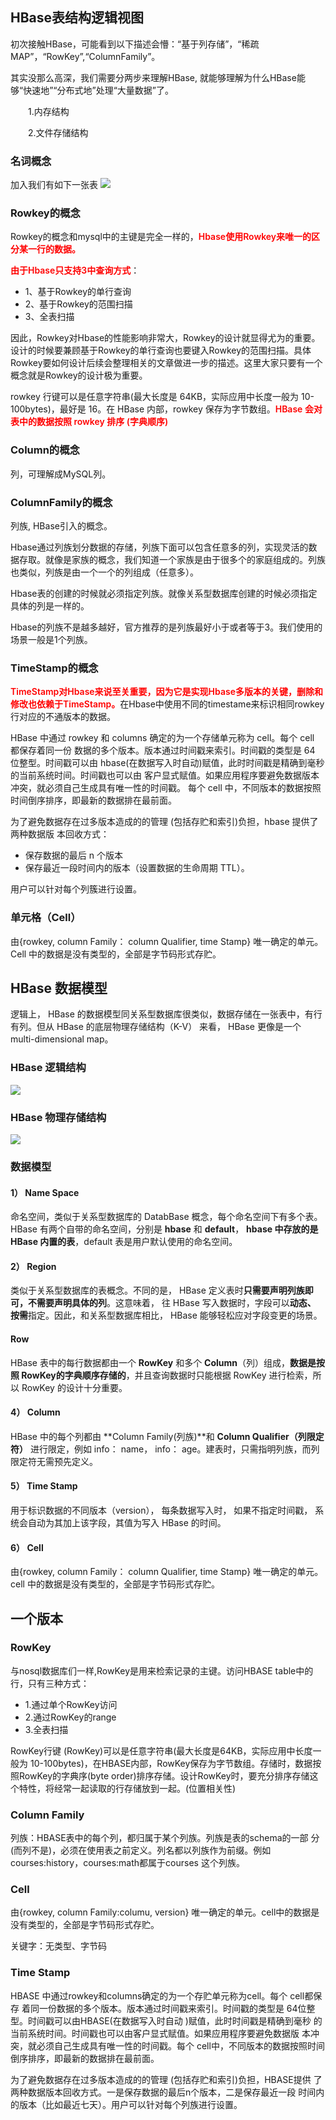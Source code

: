 ##  HBase表结构逻辑视图
初次接触HBase，可能看到以下描述会懵：“基于列存储”，“稀疏MAP”，“RowKey”,“ColumnFamily”。

其实没那么高深，我们需要分两步来理解HBase, 就能够理解为什么HBase能够“快速地”“分布式地”处理“大量数据”了。

　　1.内存结构

　　2.文件存储结构

### 名词概念
加入我们有如下一张表
![](assets/markdown-img-paste-20200330000726811.png)

### Rowkey的概念
Rowkey的概念和mysql中的主键是完全一样的，<span style="color: #ff0000;font-weight:600">Hbase使用Rowkey来唯一的区分某一行的数据。</span>

<span style="color: #ff0000;font-weight:600">由于Hbase只支持3中查询方式</span>：

* 1、基于Rowkey的单行查询    
* 2、基于Rowkey的范围扫描    
* 3、全表扫描

因此，Rowkey对Hbase的性能影响非常大，Rowkey的设计就显得尤为的重要。设计的时候要兼顾基于Rowkey的单行查询也要键入Rowkey的范围扫描。具体Rowkey要如何设计后续会整理相关的文章做进一步的描述。这里大家只要有一个概念就是Rowkey的设计极为重要。

rowkey 行键可以是任意字符串(最大长度是 64KB，实际应用中长度一般为 10-100bytes)，最好是 16。在 HBase 内部，rowkey 保存为字节数组。<span style="color: #ff0000;font-weight:600">HBase 会对表中的数据按照 rowkey 排序 (字典顺序)</span>

### Column的概念
列，可理解成MySQL列。

### ColumnFamily的概念
列族, HBase引入的概念。

Hbase通过列族划分数据的存储，列族下面可以包含任意多的列，实现灵活的数据存取。就像是家族的概念，我们知道一个家族是由于很多个的家庭组成的。列族也类似，列族是由一个一个的列组成（任意多）。

Hbase表的创建的时候就必须指定列族。就像关系型数据库创建的时候必须指定具体的列是一样的。

Hbase的列族不是越多越好，官方推荐的是列族最好小于或者等于3。我们使用的场景一般是1个列族。

### TimeStamp的概念
<span style="color: #ff0000;font-weight:600">TimeStamp对Hbase来说至关重要，因为它是实现Hbase多版本的关键，删除和修改也依赖于TimeStamp。</span>在Hbase中使用不同的timestame来标识相同rowkey行对应的不通版本的数据。

HBase 中通过 rowkey 和 columns 确定的为一个存储单元称为 cell。每个 cell 都保存着同一份 数据的多个版本。版本通过时间戳来索引。时间戳的类型是 64 位整型。时间戳可以由 hbase(在数据写入时自动)赋值，此时时间戳是精确到毫秒的当前系统时间。时间戳也可以由 客户显式赋值。如果应用程序要避免数据版本冲突，就必须自己生成具有唯一性的时间戳。 每个 cell 中，不同版本的数据按照时间倒序排序，即最新的数据排在最前面。

为了避免数据存在过多版本造成的的管理 (包括存贮和索引)负担，hbase 提供了两种数据版 本回收方式：
　　
* 保存数据的最后 n 个版本    
* 保存最近一段时间内的版本（设置数据的生命周期 TTL）。

用户可以针对每个列簇进行设置。

### 单元格（Cell）
由{rowkey, column Family： column Qualifier, time Stamp} 唯一确定的单元。 Cell 中的数据是没有类型的，全部是字节码形式存贮。



## HBase 数据模型
逻辑上， HBase 的数据模型同关系型数据库很类似，数据存储在一张表中，有行有列。但从 HBase 的底层物理存储结构（K-V） 来看， HBase 更像是一个 multi-dimensional map。

### HBase 逻辑结构

![](assets/markdown-img-paste-20200330002056550.png)

### HBase 物理存储结构
![](assets/markdown-img-paste-20200330002149261.png)

### 数据模型
#### 1） Name Space
命名空间，类似于关系型数据库的 DatabBase 概念，每个命名空间下有多个表。 HBase 有两个自带的命名空间，分别是 **hbase** 和 **default**， **hbase 中存放的是 HBase 内置的表**，default 表是用户默认使用的命名空间。

#### 2） Region
类似于关系型数据库的表概念。不同的是， HBase 定义表时**只需要声明列族即可，不需要声明具体的列**。这意味着， 往 HBase 写入数据时，字段可以**动态、 按需**指定。因此，和关系型数据库相比， HBase 能够轻松应对字段变更的场景。

#### Row
HBase 表中的每行数据都由一个 **RowKey** 和多个 **Column**（列）组成，**数据是按照 RowKey的字典顺序存储的**，并且查询数据时只能根据 RowKey 进行检索，所以 RowKey 的设计十分重要。

#### 4） Column
HBase 中的每个列都由 **Column Family(列族)**和 **Column Qualifier（列限定符）** 进行限定，例如 info： name， info： age。建表时，只需指明列族，而列限定符无需预先定义。

#### 5） Time Stamp
用于标识数据的不同版本（version）， 每条数据写入时， 如果不指定时间戳， 系统会自动为其加上该字段，其值为写入 HBase 的时间。

#### 6） Cell
由{rowkey, column Family： column Qualifier, time Stamp} 唯一确定的单元。 cell 中的数据是没有类型的，全部是字节码形式存贮。


## 一个版本
### RowKey
与nosql数据库们一样,RowKey是用来检索记录的主键。访问HBASE table中的行，只有三种方式：

* 1.通过单个RowKey访问    
* 2.通过RowKey的range    
* 3.全表扫描

RowKey行键 (RowKey)可以是任意字符串(最大长度是64KB，实际应用中长度一般为 10-100bytes)，在HBASE内部，RowKey保存为字节数组。存储时，数据按照RowKey的字典序(byte order)排序存储。设计RowKey时，要充分排序存储这个特性，将经常一起读取的行存储放到一起。(位置相关性)


### Column Family
列族：HBASE表中的每个列，都归属于某个列族。列族是表的schema的一部 分(而列不是)，必须在使用表之前定义。列名都以列族作为前缀。例如 courses:history，courses:math都属于courses 这个列族。

### Cell
由{rowkey, column Family:columu, version} 唯一确定的单元。cell中的数据是没有类型的，全部是字节码形式存贮。

关键字：无类型、字节码


### Time Stamp
HBASE 中通过rowkey和columns确定的为一个存贮单元称为cell。每个 cell都保存 着同一份数据的多个版本。版本通过时间戳来索引。时间戳的类型是 64位整型。时间戳可以由HBASE(在数据写入时自动 )赋值，此时时间戳是精确到毫秒 的当前系统时间。时间戳也可以由客户显式赋值。如果应用程序要避免数据版 本冲突，就必须自己生成具有唯一性的时间戳。每个 cell中，不同版本的数据按照时间倒序排序，即最新的数据排在最前面。

为了避免数据存在过多版本造成的的管理 (包括存贮和索引)负担，HBASE提供 了两种数据版本回收方式。一是保存数据的最后n个版本，二是保存最近一段 时间内的版本（比如最近七天）。用户可以针对每个列族进行设置。






